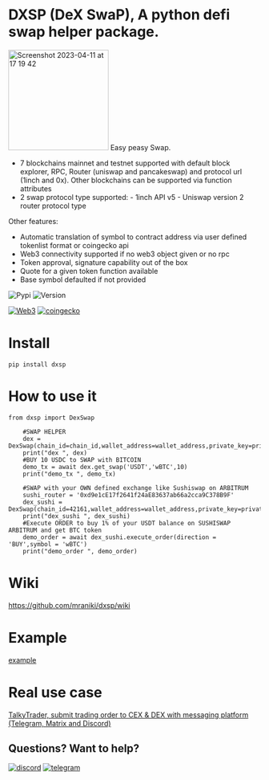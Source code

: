# DXSP (DeX SwaP), A python defi swap helper package. 
<img width="200" alt="Screenshot 2023-04-11 at 17 19 42" src="https://user-images.githubusercontent.com/8766259/231213427-63ea2752-13d5-4993-aee2-90671b57fc6e.png">
Easy peasy Swap.

- 7 blockchains mainnet and testnet supported with default block explorer, RPC, Router (uniswap and pancakeswap) and protocol url (1inch and 0x). Other blockchains can be supported via function attributes
- 2 swap protocol type supported:
		- 1inch API v5
		- Uniswap version 2 router protocol type

Other features:
- Automatic translation of symbol to contract address via user defined tokenlist format or coingecko api 
- Web3 connectivity supported if no web3 object given or no rpc
- Token approval, signature capability out of the box
- Quote for a given token function available
- Base symbol defaulted if not provided

![Pypi](https://img.shields.io/pypi/dm/dxsp) ![Version](https://img.shields.io/pypi/v/dxsp)

[![Web3](https://badgen.net/badge/icon/web3/black?icon=libraries&label)](https://github.com/ethereum/web3.py) [![coingecko](https://badgen.net/badge/icon/coingecko/black?icon=libraries&label)](https://github.com/coingecko)

# Install
`pip install dxsp`

# How to use it
```
from dxsp import DexSwap

	#SWAP HELPER
	dex = DexSwap(chain_id=chain_id,wallet_address=wallet_address,private_key=private_key,block_explorer_api=block_explorer_api)
	print("dex ", dex)
	#BUY 10 USDC to SWAP with BITCOIN
	demo_tx = await dex.get_swap('USDT','wBTC',10)
	print("demo_tx ", demo_tx)

	#SWAP with your OWN defined exchange like Sushiswap on ARBITRUM 
	sushi_router = '0xd9e1cE17f2641f24aE83637ab66a2cca9C378B9F'
	dex_sushi = DexSwap(chain_id=42161,wallet_address=wallet_address,private_key=private_key,block_explorer_api=block_explorer_api,dex_exchange=sushi_router,base_trading_symbol='USDT')
	print("dex_sushi ", dex_sushi)
	#Execute ORDER to buy 1% of your USDT balance on SUSHISWAP ARBITRUM and get BTC token
	demo_order = await dex_sushi.execute_order(direction = 'BUY',symbol = 'wBTC')
	print("demo_order ", demo_order)
```
# Wiki
https://github.com/mraniki/dxsp/wiki

# Example
[example](examples/example.py)

# Real use case
[TalkyTrader, submit trading order to CEX & DEX with messaging platform (Telegram, Matrix and Discord)](https://github.com/mraniki/tt)

## Questions? Want to help? 
[![discord](https://badgen.net/badge/icon/discord/purple?icon=discord&label)](https://discord.gg/vegJQGrRRa)
[![telegram](https://badgen.net/badge/icon/telegram?icon=telegram&label)](https://t.me/TTTalkyTraderChat/1)
